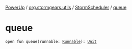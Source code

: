 [PowerUp](../../index.md) / [org.stormgears.utils](../index.md) / [StormScheduler](index.md) / [queue](./queue.md)

# queue

`open fun queue(runnable: `[`Runnable`](http://docs.oracle.com/javase/8/docs/api/java/lang/Runnable.html)`): `[`Unit`](https://kotlinlang.org/api/latest/jvm/stdlib/kotlin/-unit/index.html)